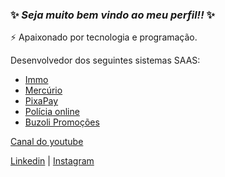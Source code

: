 ### ✨ _Seja muito bem vindo ao meu perfil!!_ ✨
⚡ Apaixonado por tecnologia e programação.

Desenvolvedor dos seguintes sistemas SAAS:
- [Immo](https://www.alfasistemas.com.br/sistema/immo)
- [Mercúrio](https://mercurioapp.com.br)
- [PixaPay](https://pixapay.com.br)
- [Polícia online](http://policiaonlineapp.com.br)
- [Buzoli Promoções](http://buzoli.com.br)

[Canal do youtube](https://www.youtube.com/channel/UCyHhocrNAX9BAvgj6ZGzMbw)

[Linkedin](https://www.linkedin.com/in/douglas-colombo-2a0718239) | 
[Instagram](https://www.instagram.com/douglascolombo09/)

<!--
**Douglas09/Douglas09** is a ✨ _special_ ✨ repository because its `README.md` (this file) appears on your GitHub profile.

Here are some ideas to get you started:

- 🔭 I’m currently working on ...
- 🌱 I’m currently learning ...
- 👯 I’m looking to collaborate on ...
- 🤔 I’m looking for help with ...
- 💬 Ask me about ...
- 📫 How to reach me: ...
- 😄 Pronouns: ...
- ⚡ Fun fact: ...
-->
